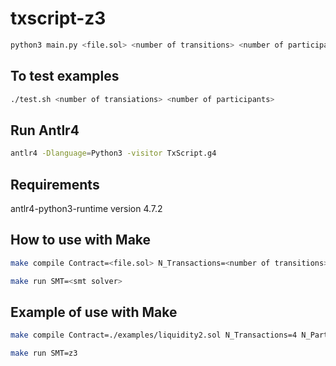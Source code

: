 # txscript-z3

```bash
python3 main.py <file.sol> <number of transitions> <number of participants> > output.py
```

## To test examples

```bash
./test.sh <number of transiations> <number of participants>
```

## Run Antlr4

```bash
antlr4 -Dlanguage=Python3 -visitor TxScript.g4 
```

## Requirements
antlr4-python3-runtime version 4.7.2

## How to use with Make

```bash
make compile Contract=<file.sol> N_Transactions=<number of transitions> N_Participants=<number of participants>
```

```bash
make run SMT=<smt solver>
```

## Example of use with Make

```bash
make compile Contract=./examples/liquidity2.sol N_Transactions=4 N_Participants=2
```

```bash
make run SMT=z3
```
